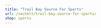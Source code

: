 ```yaml
---
title: "Trail Bay Source For Sports"
url: /sechelt/trail-bay-source-for-sports/
shop: sports
---
```

